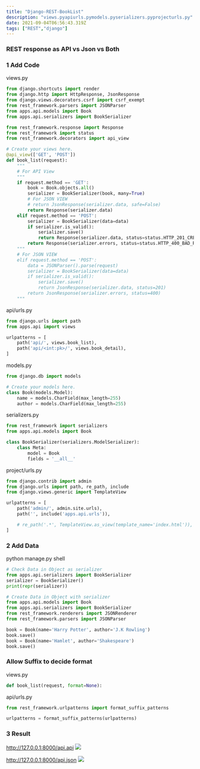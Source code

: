 ```yaml
---
title: "Django-REST-BookList"
description: "views.pyapiurls.pymodels.pyserializers.pyprojecturls.py"
date: 2021-09-04T06:56:43.319Z
tags: ["REST","django"]
---
```

### REST response as API vs Json vs Both

### 1 Add Code

views.py

``` python
from django.shortcuts import render
from django.http import HttpResponse, JsonResponse
from django.views.decorators.csrf import csrf_exempt
from rest_framework.parsers import JSONParser
from apps.api.models import Book
from apps.api.serializers import BookSerializer

from rest_framework.response import Response
from rest_framework import status
from rest_framework.decorators import api_view

# Create your views here.
@api_view(['GET', 'POST'])
def book_list(request):
    """
    # For API View
    """
    if request.method == 'GET':
        book = Book.objects.all()
        serializer = BookSerializer(book, many=True)
        # For JSON VIEW
        # return JsonResponse(serializer.data, safe=False)
        return Response(serializer.data)
    elif request.method == 'POST':
        serializer = BookSerializer(data=data)
        if serializer.is_valid():
            serializer.save()
            return Response(serializer.data, status=status.HTTP_201_CREATED)
        return Response(serializer.errors, status=status.HTTP_400_BAD_REQUEST)
    """ 
    # For JSON VIEW
    elif request.method == 'POST':
        data = JSONParser().parse(request)
        serializer = BookSerializer(data=data)
        if serializer.is_valid():
            serializer.save()
            return JsonResponse(serializer.data, status=201)
        return JsonResponse(serializer.errors, status=400)
    """

```

api/urls.py
```python
from django.urls import path
from apps.api import views

urlpatterns = [
    path('api/', views.book_list),
    path('api/<int:pk>/', views.book_detail),
]
```

models.py
```python
from django.db import models

# Create your models here.
class Book(models.Model):
    name = models.CharField(max_length=255)
    author = models.CharField(max_length=255)
```

serializers.py
```python
from rest_framework import serializers
from apps.api.models import Book

class BookSerializer(serializers.ModelSerializer):
    class Meta:
        model = Book
        fields = '__all__'
```

project/urls.py
```python
from django.contrib import admin
from django.urls import path, re_path, include
from django.views.generic import TemplateView

urlpatterns = [
    path('admin/', admin.site.urls),
    path('', include('apps.api.urls')),

    # re_path('.*', TemplateView.as_view(template_name='index.html')),
]

```
### 2 Add Data
python manage.py shell
```python
# Check Data in Object as serializer
from apps.api.serializers import BookSerializer
serializer = BookSerializer()
print(repr(serializer))

# Create Data in Object with serializer
from apps.api.models import Book
from apps.api.serializers import BookSerializer
from rest_framework.renderers import JSONRenderer
from rest_framework.parsers import JSONParser

book = Book(name='Harry Potter', author='J.K Rowling')
book.save()
book = Book(name='Hamlet', author='Shakespeare')
book.save()
```

### Allow Suffix to decide format
views.py
```python
def book_list(request, format=None):
```
api/urls.py
```python
from rest_framework.urlpatterns import format_suffix_patterns

urlpatterns = format_suffix_patterns(urlpatterns)
```


### 3 Result
http://127.0.0.1:8000/api.api
![](/velogimages/f31f8784-b234-4640-b080-ef7bcbbcd906-image.png)

http://127.0.0.1:8000/api.json
![](/velogimages/67e21fc8-79cc-436c-ab33-e2b5217dda9d-image.png)
